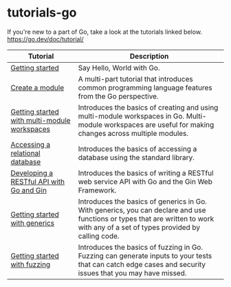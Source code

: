 # tutorials-go

If you're new to a part of Go, take a look at the tutorials linked below.
https://go.dev/doc/tutorial/

| Tutorial | Description |
|----------|-------------|
| [Getting started](01-getting-started/helloworld/helloworld.go) | Say Hello, World with Go. |
| [Create a module](02-create-a-module/hello/hello.go)	| A multi-part tutorial that introduces common programming language features from the Go perspective. |
| [Getting started with multi-module workspaces](03-workspaces/hello/hello.go) |	Introduces the basics of creating and using multi-module workspaces in Go. Multi-module workspaces are useful for making changes across multiple modules. |
| [Accessing a relational database](04-database-access/main.go) |	Introduces the basics of accessing a database using the standard library. |
| [Developing a RESTful API with Go and Gin](05-web-service-gin/main.go)	| Introduces the basics of writing a RESTful web service API with Go and the Gin Web Framework. |
| [Getting started with generics](06-generics/main.go) | Introduces the basics of generics in Go. With generics, you can declare and use functions or types that are written to work with any of a set of types provided by calling code. |
| [Getting started with fuzzing](07-fuzz/main.go) | Introduces the basics of fuzzing in Go. Fuzzing can generate inputs to your tests that can catch edge cases and security issues that you may have missed. |
